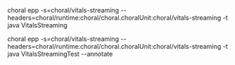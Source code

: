 choral epp -s=choral/vitals-streaming --headers=choral/runtime:choral/choral.choralUnit:choral/vitals-streaming -t java VitalsStreaming

choral epp -s=choral/vitals-streaming --headers=choral/runtime:choral/choral.choralUnit:choral/vitals-streaming -t java VitalsStreamingTest --annotate